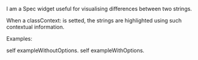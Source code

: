 I am a Spec widget useful for visualising differences between two strings.

When a classContext: is setted, the strings are highlighted using such contextual information.

Examples:

self exampleWithoutOptions.
self exampleWithOptions.